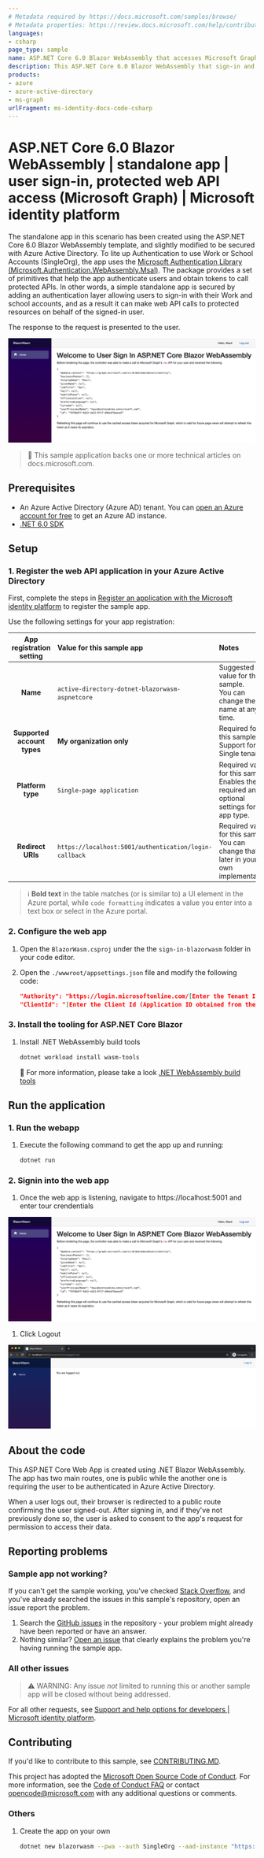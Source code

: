 ```yaml
---
# Metadata required by https://docs.microsoft.com/samples/browse/
# Metadata properties: https://review.docs.microsoft.com/help/contribute/samples/process/onboarding?branch=main#add-metadata-to-readme
languages:
- csharp
page_type: sample
name: ASP.NET Core 6.0 Blazor WebAssembly that accesses Microsoft Graph
description: This ASP.NET Core 6.0 Blazor WebAssembly that sign-in and contacts Microsoft Graph on behalf of the user. The code in this sample is used by one or more articles on docs.microsoft.com.
products:
- azure
- azure-active-directory
- ms-graph
urlFragment: ms-identity-docs-code-csharp
---
```


<!-- SAMPLE ID: DOCS-CODE-021 -->
# ASP.NET Core 6.0 Blazor WebAssembly | standalone  app | user sign-in, protected web API access (Microsoft Graph) | Microsoft identity platform

<!-- Build badges here
![Build passing.](https://img.shields.io/badge/build-passing-brightgreen.svg) ![Code coverage.](https://img.shields.io/badge/coverage-100%25-brightgreen.svg) ![License.](https://img.shields.io/badge/license-MIT-green.svg)
-->

The standalone app in this scenario has been created using the ASP.NET Core 6.0 Blazor WebAssembly template, and slightly modified to be secured with Azure Active Directory. To lite up Authentication to use Work or School Accounts (SingleOrg), the app uses the [Microsoft Authentication Library (Microsoft.Authentication.WebAssembly.Msal)](https://www.nuget.org/packages/Microsoft.Authentication.WebAssembly.Msal). The package provides a set of primitives that help the app authenticate users and obtain tokens to call protected APIs.  In other words, a simple standalone app is secured by adding an authentication layer allowing users to sign-in with their Work and school accounts, and as a result it can make web API calls to protected resources on behalf of the signed-in user.

The response to the request is presented to the user.

![A screenshot of an ASP.NET Core 6.0 Blazor WebAssembly application displaying a response from Microsoft Graph.](./app-signedin.png)

> :page_with_curl: This sample application backs one or more technical articles on docs.microsoft.com. <!-- TODO: Link to first tutorial in series when published. -->

## Prerequisites

- An Azure Active Directory (Azure AD) tenant. You can [open an Azure account for free](https://azure.microsoft.com/free) to get an Azure AD instance.
- [.NET 6.0 SDK](https://dotnet.microsoft.com/download/dotnet/6.0)

## Setup

### 1. Register the web API application in your Azure Active Directory

First, complete the steps in [Register an application with the Microsoft identity platform](https://docs.microsoft.com/azure/active-directory/develop/quickstart-register-app) to register the sample app.

Use the following settings for your app registration:

| App registration <br/> setting | Value for this sample app                              | Notes                                                                                                       |
|:------------------------------:|:-------------------------------------------------------|:------------------------------------------------------------------------------------------------------------|
| **Name**                       | `active-directory-dotnet-blazorwasm-aspnetcore`        | Suggested value for this sample. <br/> You can change the app name at any time.                             |
| **Supported account types**    | **My organization only**                               | Required for this sample. <br/> Support for the Single tenant.                                              |
| **Platform type**              | `Single-page application`                              | Required value for this sample. <br/> Enables the required and optional settings for the app type.          |
| **Redirect URIs**              | `https://localhost:5001/authentication/login-callback` | Required value for this sample. <br/> You can change that later in your own implementation.                 |

> :information_source: **Bold text** in the table matches (or is similar to) a UI element in the Azure portal, while `code formatting` indicates a value you enter into a text box or select in the Azure portal.

### 2. Configure the web app

1. Open the `BlazorWasm.csproj` under the the `sign-in-blazorwasm` folder in your code editor.
1. Open the `./wwwroot/appsettings.json` file and modify the following code:

    ```json
    "Authority": "https://login.microsoftonline.com/[Enter the Tenant Id Value From Azure Portal]",
    "ClientId": "[Enter the Client Id (Application ID obtained from the Azure portal), e.g. ba74781c2-53c2-442a-97c2-3d60re42f403]",
    ```

### 3. Install the tooling for ASP.NET Core Blazor

1. Install .NET WebAssembly build tools

   ```bash
   dotnet workload install wasm-tools
   ```

   :link: For more information, please take a look [.NET WebAssembly build tools](https://docs.microsoft.com/en-us/aspnet/core/blazor/tooling?view=aspnetcore-6.0&pivots=linux#net-webassembly-build-tools)

## Run the application

### 1. Run the webapp

1. Execute the following command to get the app up and running:

   ```bash
   dotnet run
   ```

### 2. Signin into the web app

1. Once the web app is listening, navigate to https://localhost:5001 and enter tour crendentials

![A screenshot of an ASP.NET Core 6.0 Blazor WebAssembly application displaying a response from Microsoft Graph.](./app-signedin.png)

1. Click Logout

![A screenshot of an ASP.NET Core 6.0 Blazor WebAssembly application indicating the user signed-out and allowing click "Login" to signin again.](./app-signedout.png)

## About the code

This ASP.NET Core Web App is created using .NET Blazor WebAssembly. The app has two main routes, one is public while the another one is requiring the user to be authenticated in Azure Active Directory.

When a user logs out, their browser is redirected to a public route confirming the user signed-out. After signing in, and if they've not previously done so, the user is asked to consent to the app's request for permission to access their data.

## Reporting problems

### Sample app not working?

If you can't get the sample working, you've checked [Stack Overflow](http://stackoverflow.com/questions/tagged/msal), and you've already searched the issues in this sample's repository, open an issue report the problem.

1. Search the [GitHub issues](../../issues) in the repository - your problem might already have been reported or have an answer.
1. Nothing similar? [Open an issue](../../issues/new) that clearly explains the problem you're having running the sample app.

### All other issues

> :warning: WARNING: Any issue _not_ limited to running this or another sample app will be closed without being addressed.

For all other requests, see [Support and help options for developers | Microsoft identity platform](https://docs.microsoft.com/azure/active-directory/develop/developer-support-help-options).

## Contributing

If you'd like to contribute to this sample, see [CONTRIBUTING.MD](/CONTRIBUTING.md).

This project has adopted the [Microsoft Open Source Code of Conduct](https://opensource.microsoft.com/codeofconduct/). For more information, see the [Code of Conduct FAQ](https://opensource.microsoft.com/codeofconduct/faq/) or contact [opencode@microsoft.com](mailto:opencode@microsoft.com) with any additional questions or comments.

### Others

1. Create the app on your own

   ```bash
   dotnet new blazorwasm --pwa --auth SingleOrg --aad-instance "https://login.microsoftonline.com/" --client-id ${AZURE_AD_APP_CLIENT_ID_BLAZORWASM} --tenant-id $(az account show --query tenantId --output tsv) --called-api-url "https://graph.microsoft.com/v1.0/me"
   ```
